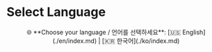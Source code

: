 # Select Language

<p align="center">
🌐 **Choose your language / 언어를 선택하세요**:  
[🇺🇸 English](./en/index.md) | [🇰🇷 한국어](./ko/index.md)
</p>